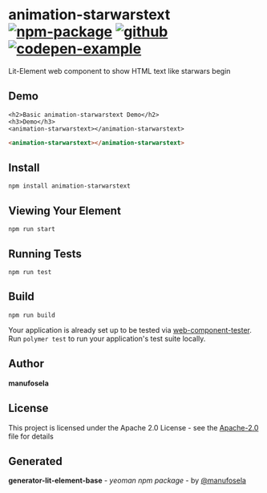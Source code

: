# animation-starwarstext [![npm-package](https://img.shields.io/badge/npmjs-package-red)](https://www.npmjs.com/package/animation-starwarstext) [![github](https://img.shields.io/badge/github-repository-green)](https://github.com/manu/animation-starwarstext) [![codepen-example](https://img.shields.io/badge/codepen-example-black)](https://codepen.io/manufosela/pen/YzGvmBy)

Lit-Element web component to show HTML text like starwars begin

## Demo

```
<h2>Basic animation-starwarstext Demo</h2>
<h3>Demo</h3>
<animation-starwarstext></animation-starwarstext>

```
<!---
```
<custom-element-demo>
  <template>
    <link rel="import" href="animation-starwarstext.html">
    <next-code-block></next-code-block>
  </template>
</custom-element-demo>
```
-->
```html
<animation-starwarstext></animation-starwarstext>

```

## Install

```
npm install animation-starwarstext
```

## Viewing Your Element

```
npm run start
```

## Running Tests

```
npm run test
```

## Build
```
npm run build
```

Your application is already set up to be tested via [web-component-tester](https://github.com/Polymer/web-component-tester). Run `polymer test` to run your application's test suite locally.

## Author

**manufosela**

## License

This project is licensed under the Apache 2.0 License - see the [Apache-2.0](LICENSE) file for details

## Generated

**generator-lit-element-base** - *yeoman npm package* - by [@manufosela](https://github.com/manufosela/generator-litelement-webcomponent)
